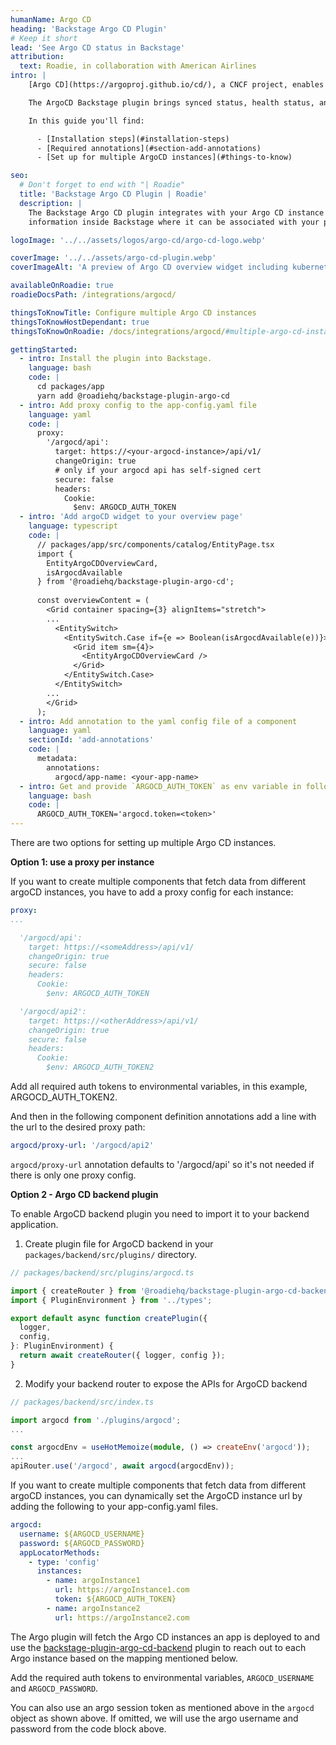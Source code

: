 ```yaml
---
humanName: Argo CD
heading: 'Backstage Argo CD Plugin'
# Keep it short
lead: 'See Argo CD status in Backstage'
attribution:
  text: Roadie, in collaboration with American Airlines
intro: | 
    [Argo CD](https://argoproj.github.io/cd/), a CNCF project, enables declarative GitOps workflows for Kubernetes. Argo CD continuously monitors all running applications and compares their live state to the desired state specified in the Git repository. Argo CD can pull updated code from Git repositories and deploy it directly to Kubernetes resources, thus enabling developers to manage both infrastructure configuration and application updates in one system.

    The ArgoCD Backstage plugin brings synced status, health status, and updates history of your services to your Developer Portal. This plugin can support multiple ArgoCD instances.

    In this guide you'll find:

      - [Installation steps](#installation-steps)
      - [Required annotations](#section-add-annotations)
      - [Set up for multiple ArgoCD instances](#things-to-know)

seo:
  # Don't forget to end with "| Roadie"
  title: 'Backstage Argo CD Plugin | Roadie'
  description: |
    The Backstage Argo CD plugin integrates with your Argo CD instance api to show kubernetes status
    information inside Backstage where it can be associated with your project.

logoImage: '../../assets/logos/argo-cd/argo-cd-logo.webp'

coverImage: '../../assets/argo-cd-plugin.webp'
coverImageAlt: 'A preview of Argo CD overview widget including kubernetes pod status.'

availableOnRoadie: true
roadieDocsPath: /integrations/argocd/

thingsToKnowTitle: Configure multiple Argo CD instances
thingsToKnowHostDependant: true
thingsToKnowOnRoadie: /docs/integrations/argocd/#multiple-argo-cd-instances

gettingStarted:
  - intro: Install the plugin into Backstage.
    language: bash
    code: |
      cd packages/app
      yarn add @roadiehq/backstage-plugin-argo-cd
  - intro: Add proxy config to the app-config.yaml file
    language: yaml
    code: |
      proxy:
        '/argocd/api':
          target: https://<your-argocd-instance>/api/v1/
          changeOrigin: true
          # only if your argocd api has self-signed cert
          secure: false
          headers:
            Cookie:
              $env: ARGOCD_AUTH_TOKEN
  - intro: 'Add argoCD widget to your overview page'
    language: typescript
    code: | 
      // packages/app/src/components/catalog/EntityPage.tsx
      import {
        EntityArgoCDOverviewCard,
        isArgocdAvailable
      } from '@roadiehq/backstage-plugin-argo-cd';
    
      const overviewContent = (
        <Grid container spacing={3} alignItems="stretch">
        ...
          <EntitySwitch>
            <EntitySwitch.Case if={e => Boolean(isArgocdAvailable(e))}>
              <Grid item sm={4}>
                <EntityArgoCDOverviewCard />
              </Grid>
            </EntitySwitch.Case>
          </EntitySwitch>
        ...
        </Grid>
      );
  - intro: Add annotation to the yaml config file of a component
    language: yaml
    sectionId: 'add-annotations'
    code: |
      metadata:
        annotations:
          argocd/app-name: <your-app-name>
  - intro: Get and provide `ARGOCD_AUTH_TOKEN` as env variable in following format
    language: bash
    code: |
      ARGOCD_AUTH_TOKEN='argocd.token=<token>'
---
```


There are two options for setting up multiple Argo CD instances.

**Option 1: use a proxy per instance**

If you want to create multiple components that fetch data from different argoCD instances, you have to add a proxy config for each instance:

```yaml
proxy:
...

  '/argocd/api':
    target: https://<someAddress>/api/v1/
    changeOrigin: true
    secure: false
    headers:
      Cookie:
        $env: ARGOCD_AUTH_TOKEN

  '/argocd/api2':
    target: https://<otherAddress>/api/v1/
    changeOrigin: true
    secure: false
    headers:
      Cookie:
        $env: ARGOCD_AUTH_TOKEN2
```

Add all required auth tokens to environmental variables, in this example, ARGOCD_AUTH_TOKEN2.

And then in the following component definition annotations add a line with the url to the desired proxy path:

```yaml
argocd/proxy-url: '/argocd/api2'
```

`argocd/proxy-url` annotation defaults to '/argocd/api' so it's not needed if there is only one proxy config.

**Option 2 - Argo CD backend plugin**


To enable ArgoCD backend plugin you need to import it to your backend application. 

1. Create plugin file for ArgoCD backend in your `packages/backend/src/plugins/` directory.

```ts
// packages/backend/src/plugins/argocd.ts

import { createRouter } from '@roadiehq/backstage-plugin-argo-cd-backend';
import { PluginEnvironment } from '../types';

export default async function createPlugin({
  logger,
  config,
}: PluginEnvironment) {
  return await createRouter({ logger, config });
}
```

2. Modify your backend router to expose the APIs for ArgoCD backend
```ts
// packages/backend/src/index.ts

import argocd from './plugins/argocd';
...

const argocdEnv = useHotMemoize(module, () => createEnv('argocd'));
...
apiRouter.use('/argocd', await argocd(argocdEnv));
```


If you want to create multiple components that fetch data from different argoCD instances, you can dynamically set the ArgoCD instance url by adding the following to your app-config.yaml files.

```yml
argocd:
  username: ${ARGOCD_USERNAME}
  password: ${ARGOCD_PASSWORD}
  appLocatorMethods:
    - type: 'config'
      instances:
        - name: argoInstance1
          url: https://argoInstance1.com
          token: ${ARGOCD_AUTH_TOKEN}
        - name: argoInstance2
          url: https://argoInstance2.com
```

The Argo plugin will fetch the Argo CD instances an app is deployed to and use the [backstage-plugin-argo-cd-backend](https://www.npmjs.com/package/@roadiehq/backstage-plugin-argo-cd-backend) plugin to reach out to each Argo instance based on the mapping mentioned below.


Add the required auth tokens to environmental variables, `ARGOCD_USERNAME` and `ARGOCD_PASSWORD`.

You can also use an argo session token as mentioned above in the `argocd` object as shown above. If omitted, we will use the argo username and password from the code block above.
